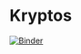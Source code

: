 # Kryptos

[![Binder](http://mybinder.org/badge.svg)](http://mybinder.org:/repo/markvanheeswijk/kryptos)
